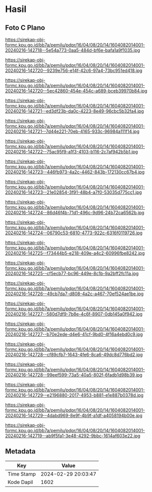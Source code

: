 # Hasil

## Foto C Plano

https://sirekap-obj-formc.kpu.go.id/bb7a/pemilu/pdpr/16/04/08/20/14/1604082014001-20240216-142718--5e54a773-0aa5-484d-bf6e-bafa1a9f1035.jpg

https://sirekap-obj-formc.kpu.go.id/bb7a/pemilu/pdpr/16/04/08/20/14/1604082014001-20240216-142720--9239e756-e14f-42c6-97a4-73bc951ed418.jpg

https://sirekap-obj-formc.kpu.go.id/bb7a/pemilu/pdpr/16/04/08/20/14/1604082014001-20240216-142720--5ec42860-454e-454c-a689-bceb39970b84.jpg

https://sirekap-obj-formc.kpu.go.id/bb7a/pemilu/pdpr/16/04/08/20/14/1604082014001-20240216-142721--ed3df23b-da0c-4223-8e49-96cbc5b32fa4.jpg

https://sirekap-obj-formc.kpu.go.id/bb7a/pemilu/pdpr/16/04/08/20/14/1604082014001-20240216-142721--7d44e221-70eb-4165-933c-96984a111f14.jpg

https://sirekap-obj-formc.kpu.go.id/bb7a/pemilu/pdpr/16/04/08/20/14/1604082014001-20240216-142722--75ac95f9-a1f3-4103-b116-2c7af942b5b1.jpg

https://sirekap-obj-formc.kpu.go.id/bb7a/pemilu/pdpr/16/04/08/20/14/1604082014001-20240216-142723--446fb973-4a2c-4462-843b-172130cc67b4.jpg

https://sirekap-obj-formc.kpu.go.id/bb7a/pemilu/pdpr/16/04/08/20/14/1604082014001-20240216-142723--21e02854-3f91-48b4-a7f0-53035d775cc1.jpg

https://sirekap-obj-formc.kpu.go.id/bb7a/pemilu/pdpr/16/04/08/20/14/1604082014001-20240216-142724--86d46f4b-71d1-496c-9d96-24b72ca6562b.jpg

https://sirekap-obj-formc.kpu.go.id/bb7a/pemilu/pdpr/16/04/08/20/14/1604082014001-20240216-142724--06790c53-6810-4773-922c-6316f0119726.jpg

https://sirekap-obj-formc.kpu.go.id/bb7a/pemilu/pdpr/16/04/08/20/14/1604082014001-20240216-142725--f73444b5-e218-409e-a4c2-60996fbe8242.jpg

https://sirekap-obj-formc.kpu.go.id/bb7a/pemilu/pdpr/16/04/08/20/14/1604082014001-20240216-142725--cf5ecb77-bc96-449e-8c1b-9a2bff2fc11a.jpg

https://sirekap-obj-formc.kpu.go.id/bb7a/pemilu/pdpr/16/04/08/20/14/1604082014001-20240216-142726--49cb7da7-d808-4a2c-a467-70ef524ae1be.jpg

https://sirekap-obj-formc.kpu.go.id/bb7a/pemilu/pdpr/16/04/08/20/14/1604082014001-20240216-142727--580d7df9-7b8e-4c6f-8907-0db145a0f942.jpg

https://sirekap-obj-formc.kpu.go.id/bb7a/pemilu/pdpr/16/04/08/20/14/1604082014001-20240216-142727--b70e2ede-d4e6-41cf-9bd0-4f16a4ebd0c9.jpg

https://sirekap-obj-formc.kpu.go.id/bb7a/pemilu/pdpr/16/04/08/20/14/1604082014001-20240216-142728--cf89cfb7-1643-4fe6-8ca6-49dc8d776bd2.jpg

https://sirekap-obj-formc.kpu.go.id/bb7a/pemilu/pdpr/16/04/08/20/14/1604082014001-20240216-142728--99eef599-73a5-40a5-802f-6fadb1d98b39.jpg

https://sirekap-obj-formc.kpu.go.id/bb7a/pemilu/pdpr/16/04/08/20/14/1604082014001-20240216-142729--e2196880-2017-4953-b881-e1e887b0378d.jpg

https://sirekap-obj-formc.kpu.go.id/bb7a/pemilu/pdpr/16/04/08/20/14/1604082014001-20240216-142729--4dabd969-8e9f-4b9f-a1df-a4058194b00e.jpg

https://sirekap-obj-formc.kpu.go.id/bb7a/pemilu/pdpr/16/04/08/20/14/1604082014001-20240216-142719--ab9f5fa1-3e48-4292-9bbc-1614af603e22.jpg


## Metadata

| Key        | Value               |
| ---------- | ------------------- |
| Time Stamp | 2024-02-29 20:03:47 |
| Kode Dapil | 1602                |



